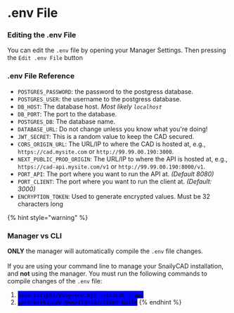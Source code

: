 # .env File

### Editing the .env File

You can edit the `.env` file by opening your Manager Settings. Then pressing the `Edit .env File` button

### .env File Reference

* `POSTGRES_PASSWORD`: the password to the postgress database.
* `POSTGRES_USER`: the username to the postgress database.
* `DB_HOST`: The database host. _Most likely `localhost`_
* `DB_PORT`: The port to the database.
* `POSTGRES_DB`: The database name.
* `DATABASE_URL`: Do not change unless you know what you're doing!
* `JWT_SECRET`: This is a random value to keep the CAD secured.
* `CORS_ORIGIN_URL`: The URL/IP to where the CAD is hosted at, e.g., `https://cad.mysite.com` or `http://99.99.00.190:3000`.
* `NEXT_PUBLIC_PROD_ORIGIN`: The URL/IP to where the API is hosted at, e.g., `https://cad-api.mysite.com/v1` or `http://99.99.00.190:8000/v1`.
* `PORT_API`: The port where you want to run the API at. _(Default 8080)_
* `PORT_CLIENT`: The port where you want to run the client at. _(Default: 3000)_
* `ENCRYPTION_TOKEN`: Used to generate encrypted values. Must be 32 characters long

{% hint style="warning" %}
### Manager vs CLI

**ONLY** the manager will automatically compile the `.env` file changes.\
\
If you are using your command line to manage your SnailyCAD installation, and **not** using the manager. You must run the following commands to compile changes of the `.env` file:

1. <mark style="background-color:blue;">`node scripts/copy-env.mjs --client --api`</mark>
2. <mark style="background-color:blue;">`yarn workspace @snailycad/client build`</mark>
{% endhint %}

